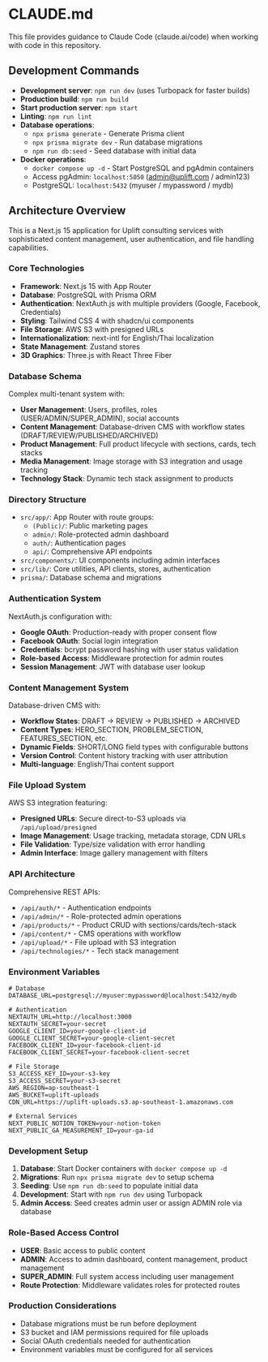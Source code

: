 # CLAUDE.md

This file provides guidance to Claude Code (claude.ai/code) when working with code in this repository.

## Development Commands

- **Development server**: `npm run dev` (uses Turbopack for faster builds)
- **Production build**: `npm run build`
- **Start production server**: `npm start`
- **Linting**: `npm run lint`
- **Database operations**:
  - `npx prisma generate` - Generate Prisma client
  - `npx prisma migrate dev` - Run database migrations
  - `npm run db:seed` - Seed database with initial data
- **Docker operations**:
  - `docker compose up -d` - Start PostgreSQL and pgAdmin containers
  - Access pgAdmin: `localhost:5050` (admin@uplift.com / admin123)
  - PostgreSQL: `localhost:5432` (myuser / mypassword / mydb)

## Architecture Overview

This is a Next.js 15 application for Uplift consulting services with sophisticated content management, user authentication, and file handling capabilities.

### Core Technologies
- **Framework**: Next.js 15 with App Router
- **Database**: PostgreSQL with Prisma ORM
- **Authentication**: NextAuth.js with multiple providers (Google, Facebook, Credentials)
- **Styling**: Tailwind CSS 4 with shadcn/ui components
- **File Storage**: AWS S3 with presigned URLs
- **Internationalization**: next-intl for English/Thai localization
- **State Management**: Zustand stores
- **3D Graphics**: Three.js with React Three Fiber

### Database Schema
Complex multi-tenant system with:
- **User Management**: Users, profiles, roles (USER/ADMIN/SUPER_ADMIN), social accounts
- **Content Management**: Database-driven CMS with workflow states (DRAFT/REVIEW/PUBLISHED/ARCHIVED)
- **Product Management**: Full product lifecycle with sections, cards, tech stacks
- **Media Management**: Image storage with S3 integration and usage tracking
- **Technology Stack**: Dynamic tech stack assignment to products

### Directory Structure
- `src/app/`: App Router with route groups:
  - `(Public)/`: Public marketing pages
  - `admin/`: Role-protected admin dashboard
  - `auth/`: Authentication pages
  - `api/`: Comprehensive API endpoints
- `src/components/`: UI components including admin interfaces
- `src/lib/`: Core utilities, API clients, stores, authentication
- `prisma/`: Database schema and migrations

### Authentication System
NextAuth.js configuration with:
- **Google OAuth**: Production-ready with proper consent flow
- **Facebook OAuth**: Social login integration  
- **Credentials**: bcrypt password hashing with user status validation
- **Role-based Access**: Middleware protection for admin routes
- **Session Management**: JWT with database user lookup

### Content Management System
Database-driven CMS with:
- **Workflow States**: DRAFT → REVIEW → PUBLISHED → ARCHIVED
- **Content Types**: HERO_SECTION, PROBLEM_SECTION, FEATURES_SECTION, etc.
- **Dynamic Fields**: SHORT/LONG field types with configurable buttons
- **Version Control**: Content history tracking with user attribution
- **Multi-language**: English/Thai content support

### File Upload System
AWS S3 integration featuring:
- **Presigned URLs**: Secure direct-to-S3 uploads via `/api/upload/presigned`
- **Image Management**: Usage tracking, metadata storage, CDN URLs
- **File Validation**: Type/size validation with error handling
- **Admin Interface**: Image gallery management with filters

### API Architecture
Comprehensive REST APIs:
- `/api/auth/*` - Authentication endpoints
- `/api/admin/*` - Role-protected admin operations
- `/api/products/*` - Product CRUD with sections/cards/tech-stack
- `/api/content/*` - CMS operations with workflow
- `/api/upload/*` - File upload with S3 integration
- `/api/technologies/*` - Tech stack management

### Environment Variables
```env
# Database
DATABASE_URL=postgresql://myuser:mypassword@localhost:5432/mydb

# Authentication  
NEXTAUTH_URL=http://localhost:3000
NEXTAUTH_SECRET=your-secret
GOOGLE_CLIENT_ID=your-google-client-id
GOOGLE_CLIENT_SECRET=your-google-client-secret
FACEBOOK_CLIENT_ID=your-facebook-client-id
FACEBOOK_CLIENT_SECRET=your-facebook-client-secret

# File Storage
S3_ACCESS_KEY_ID=your-s3-key
S3_ACCESS_SECRET=your-s3-secret  
AWS_REGION=ap-southeast-1
AWS_BUCKET=uplift-uploads
CDN_URL=https://uplift-uploads.s3.ap-southeast-1.amazonaws.com

# External Services
NEXT_PUBLIC_NOTION_TOKEN=your-notion-token
NEXT_PUBLIC_GA_MEASUREMENT_ID=your-ga-id
```

### Development Setup
1. **Database**: Start Docker containers with `docker compose up -d`
2. **Migrations**: Run `npx prisma migrate dev` to setup schema
3. **Seeding**: Use `npm run db:seed` to populate initial data
4. **Development**: Start with `npm run dev` using Turbopack
5. **Admin Access**: Seed creates admin user or assign ADMIN role via database

### Role-Based Access Control
- **USER**: Basic access to public content
- **ADMIN**: Access to admin dashboard, content management, product management
- **SUPER_ADMIN**: Full system access including user management
- **Route Protection**: Middleware validates roles for protected routes

### Production Considerations
- Database migrations must be run before deployment
- S3 bucket and IAM permissions required for file uploads
- Social OAuth credentials needed for authentication
- Environment variables must be configured for all services